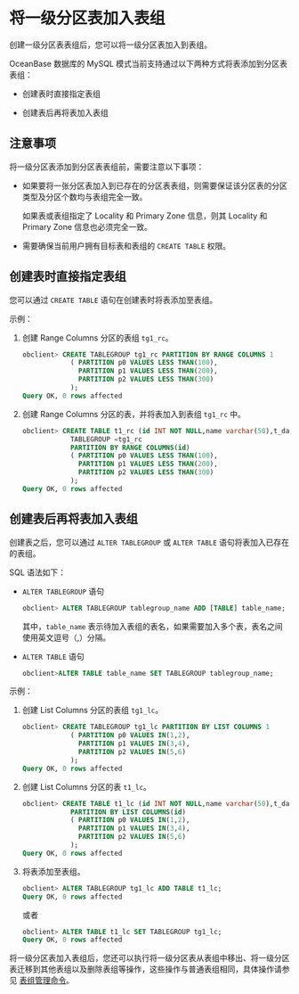 将一级分区表加入表组 
===============================

创建一级分区表表组后，您可以将一级分区表加入到表组。

OceanBase 数据库的 MySQL 模式当前支持通过以下两种方式将表添加到分区表表组：

* 创建表时直接指定表组

  

* 创建表后再将表加入表组

  




注意事项 
-------------------------

将一级分区表添加到分区表表组前，需要注意以下事项：

* 如果要将一张分区表加入到已存在的分区表表组，则需要保证该分区表的分区类型及分区个数均与表组完全一致。

  如果表或表组指定了 Locality 和 Primary Zone 信息，则其 Locality 和 Primary Zone 信息也必须完全一致。
  

* 需要确保当前用户拥有目标表和表组的 `CREATE TABLE` 权限。

  




创建表时直接指定表组 
-------------------------------

您可以通过 `CREATE TABLE` 语句在创建表时将表添加至表组。

示例：

1. 创建 Range Columns 分区的表组 `tg1_rc`。

   ```sql
   obclient> CREATE TABLEGROUP tg1_rc PARTITION BY RANGE COLUMNS 1
               ( PARTITION p0 VALUES LESS THAN(100),
                 PARTITION p1 VALUES LESS THAN(200),
                 PARTITION p2 VALUES LESS THAN(300)
               ); 
   Query OK, 0 rows affected
   ```

   

2. 创建 Range Columns 分区的表，并将表加入到表组 `tg1_rc` 中。

   ```sql
   obclient> CREATE TABLE t1_rc (id INT NOT NULL,name varchar(50),t_date date NOT NULL) 
               TABLEGROUP =tg1_rc
               PARTITION BY RANGE COLUMNS(id)
               ( PARTITION p0 VALUES LESS THAN(100),
                 PARTITION p1 VALUES LESS THAN(200),
                 PARTITION p2 VALUES LESS THAN(300)
               ); 
   Query OK, 0 rows affected
   ```

   




创建表后再将表加入表组 
--------------------------------

创建表之后，您可以通过 `ALTER TABLEGROUP` 或 `ALTER TABLE` 语句将表加入已存在的表组。

SQL 语法如下：

* `ALTER TABLEGROUP` 语句

  ```sql
  obclient> ALTER TABLEGROUP tablegroup_name ADD [TABLE] table_name;
  ```

  

  其中，`table_name` 表示待加入表组的表名，如果需要加入多个表，表名之间使用英文逗号（,）分隔。
  

* `ALTER TABLE` 语句

  ```sql
  obclient>ALTER TABLE table_name SET TABLEGROUP tablegroup_name;
  ```

  




示例：

1. 创建 List Columns 分区的表组 `tg1_lc`。

   ```sql
   obclient> CREATE TABLEGROUP tg1_lc PARTITION BY LIST COLUMNS 1
               ( PARTITION p0 VALUES IN(1,2),
                 PARTITION p1 VALUES IN(3,4),
                 PARTITION p2 VALUES IN(5,6)
               ); 
   Query OK, 0 rows affected
   ```

   

2. 创建 List Columns 分区的表 `t1_lc`。

   ```sql
   obclient> CREATE TABLE t1_lc (id INT NOT NULL,name varchar(50),t_date date NOT NULL) 
               PARTITION BY LIST COLUMNS(id)
               ( PARTITION p0 VALUES IN(1,2),
                 PARTITION p1 VALUES IN(3,4),
                 PARTITION p2 VALUES IN(5,6)
               ); 
   Query OK, 0 rows affected
   ```

   

3. 将表添加至表组。

   ```sql
   obclient> ALTER TABLEGROUP tg1_lc ADD TABLE t1_lc;
   Query OK, 0 rows affected
   ```

   

   或者

   ```sql
   obclient> ALTER TABLE t1_lc SET TABLEGROUP tg1_lc;
   Query OK, 0 rows affected
   ```

   




将一级分区表加入表组后，您还可以执行将一级分区表从表组中移出、将一级分区表迁移到其他表组以及删除表组等操作，这些操作与普通表组相同，具体操作请参见 [表组管理命令](/zh-CN/6.administrator-guide/4.database-object-management/3.manage-table-groups/2.table-group-management-statements.md)。
